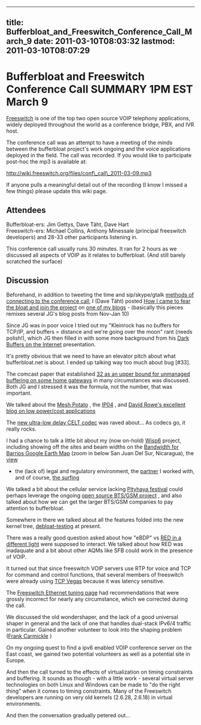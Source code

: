 
---
title: Bufferbloat_and_Freeswitch_Conference_Call_March_9
date: 2011-03-10T08:03:32
lastmod: 2011-03-10T08:07:29
---
Bufferbloat and Freeswitch Conference Call SUMMARY 1PM EST March 9
==================================================================

[Freeswitch](http://www.freeswitch.org) is one of the top two open
source VOIP telephony applications, widely deployed throughout the world
as a conference bridge, PBX, and IVR host.

The conference call was an attempt to have a meeting of the minds
between the bufferbloat project's work ongoing and the voice
applications deployed in the field. The call was recorded. If you would
like to participate post-hoc the mp3 is available at:

http://wiki.freeswitch.org/files/conf\_call\_2011-03-09.mp3

If anyone pulls a meaningful detail out of the recording (I know I
missed a few things) please update this wiki page.

Attendees
---------

Bufferbloat-ers: Jim Gettys, Dave Täht, Dave Hart\
Freeswitch-ers: Michael Collins, Anthony Minessale (principal freeswitch
developers) and 28-33 other participants listening in.

This conference call usually runs 30 minutes. It ran for 2 hours as we
discussed all aspects of VOIP as it relates to bufferbloat. (And still
barely scratched the surface)

Discussion
----------

Beforehand, in addition to tweeting the time and sip/skype/gtalk
[methods of connecting to the conference
call](http://www.bufferbloat.net/news/8), I (Dave Täht) posted [How I
came to fear the bloat and join the
project](http://the-edge.blogspot.com/2011/03/beating-my-bloat.html) on
[one of my blogs](http://the-edge.blogspot.com/) - (basically this
pieces remixes several JG's blog posts from Nov-Jan 10)

Since JG was in poor voice I tried out my "Kleinrock has no buffers for
TCP/IP, and buffers = distance and we're going over the moon" rant
(needs polish!), which JG then filled in with some more background from
his [Dark Buffers on the
Internet](http://mirrors.bufferbloat.net/Talks/BellLabs01192011/)
presentation.

It's pretty obvious that we need to have an elevator pitch about what
bufferbloat.net is about. I ended up talking way too much about bug
\[\#33\].

The comcast paper that established [32 as an upper bound for unmanaged
buffering on some home gateways](needthelink) in many circumstances was
discussed. Both JG and I stressed it was the formula, not the number,
that was important.

We talked about the [Mesh
Potato](http://www.villagetelco.org/about/mesh-potato/) , the
[IP04](http://www.rowetel.com/blog/?page_id=440) , and [David Rowe's
excellent blog on low power/cost
applications](http://www.rowetel.com/blog/)

The [new ultra-low delay CELT codec](http://www.celt-codec.org/) was
raved about... As codecs go, it really rocks.

I had a chance to talk a little bit about my (now on-hold)
[Wisp6](http://nex-6.taht.net/wiki/wisp6/) project, including showing
off the sites and beam widths on the [Bandwidth for Barrios Google Earth
Map](http://www.teklibre.com/~d/b4barrios10.kml) (zoom in below San Juan
Del Sur, Nicaragua), the
[view](http://www.teklibre.com/~d/casayanqui/masterbedoomviewbetter.jpg)
- the (lack of) legal and regulatory environment, the
[partner](http://www.condor.com.ni) I worked with, and of course, [the
surfing](http://www.nicaraguasurfreport.com/reportlist.php?id_secc=25&amp;x_date=2011-03-05&amp;z_date=%3D%2C%27%2C%27)

We talked a bit about the cellular service lacking [Pityhaya
festival](http://www.earthshippitayafestival.com/) could perhaps
leverage the ongoing [open source BTS/GSM
project](http://openbts.sourceforge.net/) , and also talked about how we
can get the larger BTS/GSM companies to pay attention to bufferbloat.

Somewhere in there we talked about all the features folded into the new
kernel tree,
[debloat-testing](https://lists.bufferbloat.net/pipermail/bloat-devel/2011-February/000061.html)
at present.

There was a really good question asked about how "eBDP" vs [RED in a
different
light](http://mirrors.bufferbloat.net/RelevantPapers/Red_in_a_different_light.pdf)
were supposed to interact. We talked about how RED was inadaquate and a
bit about other AQMs like SFB could work in the presence of VOIP.

It turned out that since freeswitch VOIP servers use RTP for voice and
TCP for command and control functions, that several members of
freeswitch were already using [TCP
Vegas](http://en.wikipedia.org/wiki/TCP_Vegas) because it was latency
sensitive.

The [Freeswitch Ethernet tuning
page](http://wiki.freeswitch.org/wiki/Performance_testing_and_configurations#Ethernet_tuning_in_Linux)
had recommendations that were grossly incorrect for nearly any
circumstance, which we corrected during the call.

We discussed the old wondershaper, and the lack of a good universal
shaper in general and the lack of one that handles dual-stack IPv6/4
traffic in particular. Gained another volunteer to look into the shaping
problem ([Frank Carmickle](http://www.carmickle.com) )

On my ongoing quest to find a ipv6 enabled VOIP conference server on the
East coast, we gained two potential volunteers as well as a potential
site in Europe.

And then the call turned to the effects of virtualization on timing
constraints and buffering. It sounds as though - with a little work -
several virtual server technologies on both Linux and Windows can be
made to "do the right thing" when it comes to timing constraints. Many
of the Freeswitch developers are running on very old kernels (2.6.28,
2.6.18) in virtual environments.

And then the conversation gradually petered out...
